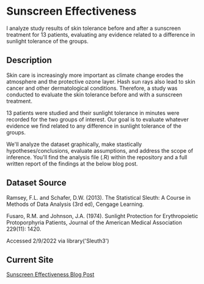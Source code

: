 # Sunscreen Effectiveness

I analyze study results of skin tolerance before and after a sunscreen treatment for 13 patients, evaluating any evidence related to a difference in sunlight tolerance of the groups.

## Description

Skin care is increasingly more important as climate change erodes the atmosphere and the protective ozone layer. Hash sun rays also lead to skin cancer and other dermatological conditions. Therefore, a study was conducted to evaluate the skin tolerance before and with a sunscreen treatment. 

13 patients were studied and their sunlight tolerance in minutes were recorded for the two groups of interest. Our goal is to evaluate whatever evidence we find related to any difference in sunlight tolerance of the groups.

We'll analyze the dataset graphically, make stastically hypotheses/conclusions, evaluate assumptions, and address the scope of inference. You'll find the analysis file (.R) within the repository and a full written report of the findings at the below blog post.

## Dataset Source
Ramsey, F.L. and Schafer, D.W. (2013). The Statistical Sleuth: A Course in Methods of Data Analysis (3rd ed), Cengage Learning.

Fusaro, R.M. and Johnson, J.A. (1974). Sunlight Protection for Erythropoietic Protoporphyria Patients, Journal of the American Medical Association 229(11): 1420.

Accessed 2/9/2022 via library('Sleuth3')

## Current Site
[Sunscreen Effectiveness Blog Post](https://www.adam-bushman.com/blog_posts/blog_sunscreen-effectiveness_004.html)

